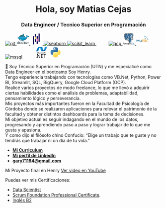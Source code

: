 <h1 align="center">Hola, soy Matias Cejas</h1>
<h3 align="center">Data Engineer / Tecnico Superior en Programación</h3>
<p align="left"> 
<a href="https://git-scm.com/" target="_blank" rel="noreferrer"> <img src="https://www.vectorlogo.zone/logos/git-scm/git-scm-icon.svg" alt="git" width="40" height="40"/> </a> 
<a href="https://www.docker.com/" target="_blank" rel="noreferrer"> <img src="https://raw.githubusercontent.com/devicons/devicon/master/icons/docker/docker-original-wordmark.svg" alt="docker" width="40" height="40"/> </a> 
<a href="https://pandas.pydata.org/" target="_blank" rel="noreferrer"> <img src="https://raw.githubusercontent.com/devicons/devicon/2ae2a900d2f041da66e950e4d48052658d850630/icons/pandas/pandas-original.svg" alt="pandas" width="40" height="40"/> 
<a href="https://seaborn.pydata.org/" target="_blank" rel="noreferrer"> <img src="https://seaborn.pydata.org/_images/logo-mark-lightbg.svg" alt="seaborn" width="40" height="40"/> </a> 
<a href="https://scikit-learn.org/" target="_blank" rel="noreferrer"> <img src="https://upload.wikimedia.org/wikipedia/commons/0/05/Scikit_learn_logo_small.svg" alt="scikit_learn" width="40" height="40"/> </a> 
&nbsp;&nbsp;&nbsp;&nbsp;
&nbsp;&nbsp;&nbsp;&nbsp;
<a href="https://cloud.google.com" target="_blank" rel="noreferrer"> <img src="https://www.vectorlogo.zone/logos/google_cloud/google_cloud-icon.svg" alt="gcp" width="40" height="40"/> </a> 
</a> <a href="https://www.postgresql.org" target="_blank" rel="noreferrer"> <img src="https://raw.githubusercontent.com/devicons/devicon/master/icons/postgresql/postgresql-original-wordmark.svg" alt="postgresql" width="40" height="40"/> 
<a href="https://www.mysql.com/" target="_blank" rel="noreferrer"> <img src="https://raw.githubusercontent.com/devicons/devicon/master/icons/mysql/mysql-original-wordmark.svg" alt="mysql" width="40" height="40"/> </a> 
<a href="https://www.microsoft.com/en-us/sql-server" target="_blank" rel="noreferrer"> <img src="https://www.svgrepo.com/show/303229/microsoft-sql-server-logo.svg" alt="mssql" width="40" height="40"/> </a> 
&nbsp;&nbsp;&nbsp;&nbsp;
&nbsp;&nbsp;&nbsp;&nbsp;
<a href="https://dotnet.microsoft.com/" target="_blank" rel="noreferrer"> <img src="https://raw.githubusercontent.com/devicons/devicon/master/icons/dot-net/dot-net-original-wordmark.svg" alt="dotnet" width="40" height="40"/> </a> 
</a> <a href="https://www.python.org" target="_blank" rel="noreferrer"> <img src="https://raw.githubusercontent.com/devicons/devicon/master/icons/python/python-original.svg" alt="python" width="40" height="40"/> </a> 


📄 Soy Técnico Superior en Programación (UTN) y me especialicé como Data Engineer en el bootcamp Soy Henry.  
Tengo experiencia trabajando con tecnologías como VB.Net, Python, Power BI, Streamlit, SQL, BigQuery, Google Cloud Platform (GCP).  
Realicé varios proyectos de modo freelance, lo que me llevó a adquirir ciertas habilidades como el análisis de problemas, adaptabilidad, pensamiento lógico y perseverancia.  
Mis proyectos más importantes fueron en la Facultad de Psicología de Córdoba donde se realizaron aplicaciones para relevar el patrimonio de la facultad y obtener distintos dashboards para la toma de decisiones.  
Mi objetivo actual es seguir indagando en el mundo de los datos, progresando y aprendiendo paso a paso y lograr trabajar de lo que me gusta y apasiona.  
Y como dijo el filósofo chino Confucio: “Elige un trabajo que te guste y no tendrás que trabajar ni un día de tu vida.”

- <a href="https://drive.google.com/file/d/1CwVo3o6w1hkxphN_tZnviJw1hfuqEWcf/view?usp=sharing" target="_blank" rel="noreferrer">**Mi Curriculum**</a>
- <a href="https://www.linkedin.com/in/matias-cejas71184/" target="_blank" rel="noreferrer">**Mi perfil de LinkedIn**</a>
- **gary71184@gmail.com**

Mi Proyecto final en Henry 
[Ver video en YouTube](https://www.youtube.com/watch?v=TFum54FvwY4)

Puedes ver mis Certificaciones: 
- [Data Scientist](https://certificates.soyhenry.com/new-cert?id=75b573dcf982d20514db5d1492773a0603f53c1909fdf033d0e64117c5fa47a9)
- [Scrum Foundation Professional Certificate](https://drive.google.com/file/d/1yZfn9AlCoZhCUwJxENi66978AyyZG0R5/view).
- [Inglés B2](https://www.efset.org/cert/1YCJJ5)






